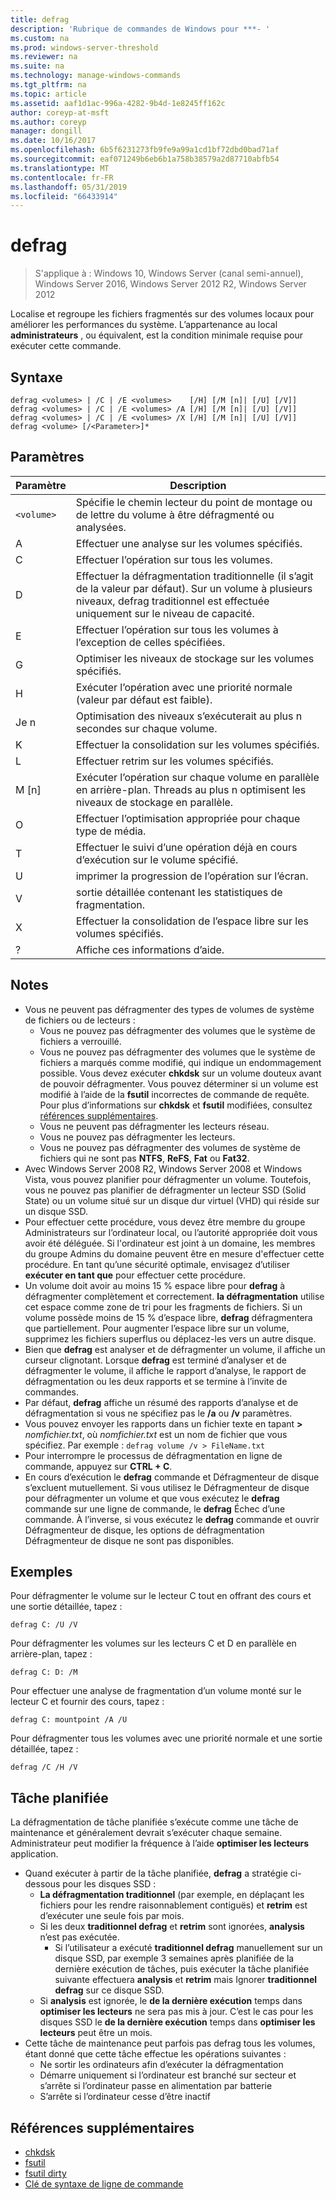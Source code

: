 ```yaml
---
title: defrag
description: 'Rubrique de commandes de Windows pour ***- '
ms.custom: na
ms.prod: windows-server-threshold
ms.reviewer: na
ms.suite: na
ms.technology: manage-windows-commands
ms.tgt_pltfrm: na
ms.topic: article
ms.assetid: aaf1d1ac-996a-4282-9b4d-1e8245ff162c
author: coreyp-at-msft
ms.author: coreyp
manager: dongill
ms.date: 10/16/2017
ms.openlocfilehash: 6b5f6231273fb9fe9a99a1cd1bf72dbd0bad71af
ms.sourcegitcommit: eaf071249b6eb6b1a758b38579a2d87710abfb54
ms.translationtype: MT
ms.contentlocale: fr-FR
ms.lasthandoff: 05/31/2019
ms.locfileid: "66433914"
---
```

# <a name="defrag"></a>defrag

>S'applique à : Windows 10, Windows Server (canal semi-annuel), Windows Server 2016, Windows Server 2012 R2, Windows Server 2012

Localise et regroupe les fichiers fragmentés sur des volumes locaux pour améliorer les performances du système.
L’appartenance au local **administrateurs** , ou équivalent, est la condition minimale requise pour exécuter cette commande.

## <a name="syntax"></a>Syntaxe
```
defrag <volumes> | /C | /E <volumes>    [/H] [/M [n]| [/U] [/V]]
defrag <volumes> | /C | /E <volumes> /A [/H] [/M [n]| [/U] [/V]]
defrag <volumes> | /C | /E <volumes> /X [/H] [/M [n]| [/U] [/V]]
defrag <volume> [/<Parameter>]*
```
## <a name="parameters"></a>Paramètres

|Paramètre|Description|
|-------|--------|
|`<volume>`|Spécifie le chemin lecteur du point de montage ou de lettre du volume à être défragmenté ou analysées.|
|A|Effectuer une analyse sur les volumes spécifiés.|
|C|Effectuer l’opération sur tous les volumes.|
|D|Effectuer la défragmentation traditionnelle (il s’agit de la valeur par défaut). Sur un volume à plusieurs niveaux, defrag traditionnel est effectuée uniquement sur le niveau de capacité.|
|E|Effectuer l’opération sur tous les volumes à l’exception de celles spécifiées.|
|G|Optimiser les niveaux de stockage sur les volumes spécifiés.|
|H|Exécuter l’opération avec une priorité normale (valeur par défaut est faible).|
|Je n|Optimisation des niveaux s’exécuterait au plus n secondes sur chaque volume.|
|K|Effectuer la consolidation sur les volumes spécifiés.|
|L|Effectuer retrim sur les volumes spécifiés.|
|M [n]|Exécuter l’opération sur chaque volume en parallèle en arrière-plan. Threads au plus n optimisent les niveaux de stockage en parallèle.|
|O|Effectuer l’optimisation appropriée pour chaque type de média.|
|T|Effectuer le suivi d’une opération déjà en cours d’exécution sur le volume spécifié.|
|U|imprimer la progression de l’opération sur l’écran.|
|V|sortie détaillée contenant les statistiques de fragmentation.|
|X|Effectuer la consolidation de l’espace libre sur les volumes spécifiés.|
|?|Affiche ces informations d’aide.|

## <a name="remarks"></a>Notes
- Vous ne peuvent pas défragmenter des types de volumes de système de fichiers ou de lecteurs :
  -   Vous ne pouvez pas défragmenter des volumes que le système de fichiers a verrouillé.
  -   Vous ne pouvez pas défragmenter des volumes que le système de fichiers a marqués comme modifié, qui indique un endommagement possible. Vous devez exécuter **chkdsk** sur un volume douteux avant de pouvoir défragmenter. Vous pouvez déterminer si un volume est modifié à l’aide de la **fsutil** incorrectes de commande de requête. Pour plus d’informations sur **chkdsk** et **fsutil** modifiées, consultez [références supplémentaires](defrag.md#BKMK_additionalRef).
  -   Vous ne peuvent pas défragmenter les lecteurs réseau.
  -   Vous ne pouvez pas défragmenter les lecteurs.
  -   Vous ne pouvez pas défragmenter des volumes de système de fichiers qui ne sont pas **NTFS**, **ReFS**, **Fat** ou **Fat32**.
- Avec Windows Server 2008 R2, Windows Server 2008 et Windows Vista, vous pouvez planifier pour défragmenter un volume. Toutefois, vous ne pouvez pas planifier de défragmenter un lecteur SSD (Solid State) ou un volume situé sur un disque dur virtuel (VHD) qui réside sur un disque SSD.
- Pour effectuer cette procédure, vous devez être membre du groupe Administrateurs sur l’ordinateur local, ou l’autorité appropriée doit vous avoir été déléguée. Si l'ordinateur est joint à un domaine, les membres du groupe Admins du domaine peuvent être en mesure d'effectuer cette procédure. En tant qu’une sécurité optimale, envisagez d’utiliser **exécuter en tant que** pour effectuer cette procédure.
- Un volume doit avoir au moins 15 % espace libre pour **defrag** à défragmenter complètement et correctement. **la défragmentation** utilise cet espace comme zone de tri pour les fragments de fichiers. Si un volume possède moins de 15 % d’espace libre, **defrag** défragmentera que partiellement. Pour augmenter l’espace libre sur un volume, supprimez les fichiers superflus ou déplacez-les vers un autre disque.
- Bien que **defrag** est analyser et de défragmenter un volume, il affiche un curseur clignotant. Lorsque **defrag** est terminé d’analyser et de défragmenter le volume, il affiche le rapport d’analyse, le rapport de défragmentation ou les deux rapports et se termine à l’invite de commandes.
- Par défaut, **defrag** affiche un résumé des rapports d’analyse et de défragmentation si vous ne spécifiez pas le **/a** ou **/v** paramètres.
- Vous pouvez envoyer les rapports dans un fichier texte en tapant **>** <em>nomfichier.txt</em>, où *nomfichier.txt* est un nom de fichier que vous spécifiez. Par exemple : `defrag volume /v > FileName.txt`
- Pour interrompre le processus de défragmentation en ligne de commande, appuyez sur **CTRL + C**.
- En cours d’exécution le **defrag** commande et Défragmenteur de disque s’excluent mutuellement. Si vous utilisez le Défragmenteur de disque pour défragmenter un volume et que vous exécutez le **defrag** commande sur une ligne de commande, le **defrag** Échec d’une commande. À l’inverse, si vous exécutez le **defrag** commande et ouvrir Défragmenteur de disque, les options de défragmentation Défragmenteur de disque ne sont pas disponibles.

## <a name="BKMK_examples"></a>Exemples
Pour défragmenter le volume sur le lecteur C tout en offrant des cours et une sortie détaillée, tapez :
```
defrag C: /U /V
```
Pour défragmenter les volumes sur les lecteurs C et D en parallèle en arrière-plan, tapez :
```
defrag C: D: /M
```
Pour effectuer une analyse de fragmentation d’un volume monté sur le lecteur C et fournir des cours, tapez :
```
defrag C: mountpoint /A /U
```
Pour défragmenter tous les volumes avec une priorité normale et une sortie détaillée, tapez :
```
defrag /C /H /V
```

## <a name="BKMK_scheduledTask"></a>Tâche planifiée
La défragmentation de tâche planifiée s’exécute comme une tâche de maintenance et généralement devrait s’exécuter chaque semaine. Administrateur peut modifier la fréquence à l’aide **optimiser les lecteurs** application.
- Quand exécuter à partir de la tâche planifiée, **defrag** a stratégie ci-dessous pour les disques SSD :
   - **La défragmentation traditionnel** (par exemple, en déplaçant les fichiers pour les rendre raisonnablement contiguës) et **retrim** est d’exécuter une seule fois par mois.
   - Si les deux **traditionnel defrag** et **retrim** sont ignorées, **analysis** n’est pas exécutée.
      - Si l’utilisateur a exécuté **traditionnel defrag** manuellement sur un disque SSD, par exemple 3 semaines après planifiée de la dernière exécution de tâches, puis exécuter la tâche planifiée suivante effectuera **analysis** et **retrim** mais Ignorer **traditionnel defrag** sur ce disque SSD.
   - Si **analysis** est ignorée, le **de la dernière exécution** temps dans **optimiser les lecteurs** ne sera pas mis à jour.  C’est le cas pour les disques SSD le **de la dernière exécution** temps dans **optimiser les lecteurs** peut être un mois.
- Cette tâche de maintenance peut parfois pas defrag tous les volumes, étant donné que cette tâche effectue les opérations suivantes :
   - Ne sortir les ordinateurs afin d’exécuter la défragmentation
   - Démarre uniquement si l’ordinateur est branché sur secteur et s’arrête si l’ordinateur passe en alimentation par batterie
   - S’arrête si l’ordinateur cesse d’être inactif

## <a name="BKMK_additionalRef"></a>Références supplémentaires
-   [chkdsk](chkdsk.md)
-   [fsutil](fsutil.md)
-   [fsutil dirty](fsutil-dirty.md)
-   [Clé de syntaxe de ligne de commande](command-line-syntax-key.md)
